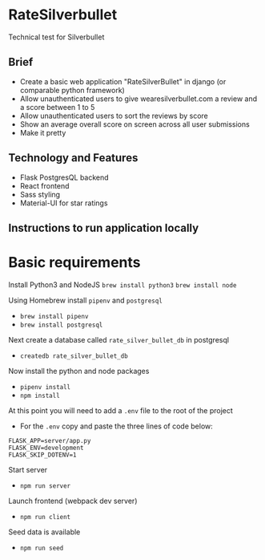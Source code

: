 # RateSilverbullet
Technical test for Silverbullet

## Brief

- Create a basic web application "RateSilverBullet" in django (or comparable python framework)
- Allow unauthenticated users to give wearesilverbullet.com a review and a score between 1 to 5
- Allow unauthenticated users to sort the reviews by score
- Show an average overall score on screen across all user submissions
- Make it pretty

## Technology and Features

- Flask PostgresQL backend
- React frontend
- Sass styling
- Material-UI for star ratings

## Instructions to run application locally

# Basic requirements
Install Python3 and NodeJS
```brew install python3```
```brew install node```

Using Homebrew install `pipenv` and `postgresql`

* ```brew install pipenv``` 
* ```brew install postgresql```

Next create a database called `rate_silver_bullet_db` in postgresql

* ```createdb rate_silver_bullet_db```

Now install the python and node packages

* ```pipenv install```
* ```npm install```

At this point you will need to add a `.env` file to the root of the project

* For the `.env` copy and paste the three lines of code below:

```
FLASK_APP=server/app.py
FLASK_ENV=development
FLASK_SKIP_DOTENV=1
```

Start server

* ```npm run server```

Launch frontend (webpack dev server)

* ```npm run client```

Seed data is available

* ```npm run seed```
 



